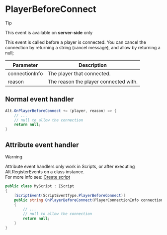 # PlayerBeforeConnect

> [!TIP]
> This event is available on **server-side** only<br>

This event is called before a player is connected.
You can cancel the connection by returning a string (cancel message), and allow by returning a null;

| Parameter      | Description                                         |
| -------------- | --------------------------------------------------- |
| connectionInfo | The player that connected.                          |
| reason         | The reason the player connected with.               |

## Normal event handler

```csharp
Alt.OnPlayerBeforeConnect += (player, reason) => {
    // ...
    // null to allow the connection
    return null;
}
```

## Attribute event handler

> [!WARNING]
> Attribute event handlers only work in Scripts, or after executing Alt.RegisterEvents on a class instance.<br>
> For more info see: [Create script](../../getting-started/create-script.md)

```csharp
public class MyScript : IScript
{
    [ScriptEvent(ScriptEventType.PlayerBeforeConnect)]
    public string OnPlayerBeforeConnect(PlayerConnectionInfo connectionInfo, string reason)
    {
        // ...
        // null to allow the connection
        return null;
    }
}
```

